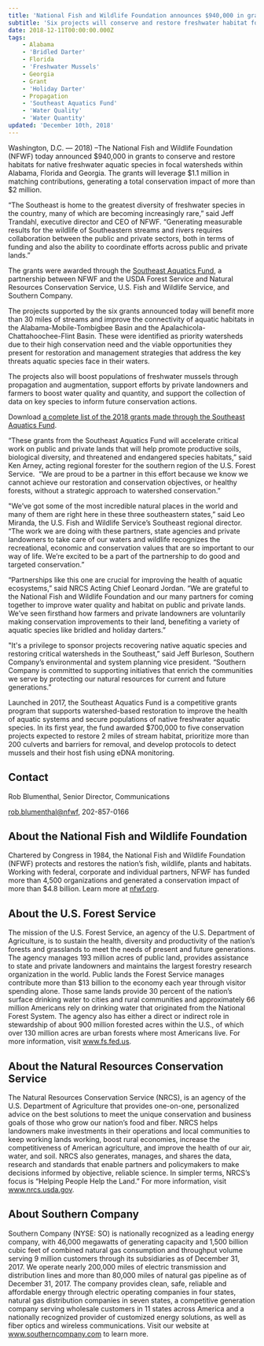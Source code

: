 ```yaml
---
title: 'National Fish and Wildlife Foundation announces $940,000 in grants from Southeast Aquatics Fund'
subtitle: 'Six projects will conserve and restore freshwater habitat for native aquatic species'
date: 2018-12-11T00:00:00.000Z
tags:
    - Alabama
    - 'Bridled Darter'
    - Florida
    - 'Freshwater Mussels'
    - Georgia
    - Grant
    - 'Holiday Darter'
    - Propagation
    - 'Southeast Aquatics Fund'
    - 'Water Quality'
    - 'Water Quantity'
updated: 'December 10th, 2018'
---
```


Washington, D.C. &mdash; 2018) –The National Fish and Wildlife Foundation (NFWF) today announced $940,000 in grants to conserve and restore habitats for native freshwater aquatic species in focal watersheds within Alabama, Florida and Georgia. The grants will leverage $1.1 million in matching contributions, generating a total conservation impact of more than $2 million.

“The Southeast is home to the greatest diversity of freshwater species in the country, many of which are becoming increasingly rare,” said Jeff Trandahl, executive director and CEO of NFWF. “Generating measurable results for the wildlife of Southeastern streams and rivers requires collaboration between the public and private sectors, both in terms of funding and also the ability to coordinate efforts across public and private lands.”

The grants were awarded through the [Southeast Aquatics Fund](https://www.nfwf.org/seaquatics/Pages/home.aspx), a partnership between NFWF and the USDA Forest Service and Natural Resources Conservation Service, U.S. Fish and Wildlife Service, and Southern Company.

The projects supported by the six grants announced today will benefit more than 30 miles of streams and improve the connectivity of aquatic habitats in the Alabama-Mobile-Tombigbee Basin and the Apalachicola-Chattahoochee-Flint Basin. These were identified as priority watersheds due to their high conservation need and the viable opportunities they present for restoration and management strategies that address the key threats aquatic species face in their waters.

The projects also will boost populations of freshwater mussels through propagation and augmentation, support efforts by private landowners and farmers to boost water quality and quantity, and support the collection of data on key species to inform future conservation actions.

Download [a complete list of the 2018 grants made through the Southeast Aquatics Fund](https://www.nfwf.org/seaquatics/Documents/2018grantslate.pdf).

“These grants from the Southeast Aquatics Fund will accelerate critical work on public and private lands that will help promote productive soils, biological diversity, and threatened and endangered species habitats,” said Ken Arney, acting regional forester for the southern region of the U.S. Forest Service.  “We are proud to be a partner in this effort because we know we cannot achieve our restoration and conservation objectives, or healthy forests, without a strategic approach to watershed conservation.”

&quot;We’ve got some of the most incredible natural places in the world and many of them are right here in these three southeastern states,” said Leo Miranda, the U.S. Fish and Wildlife Service’s Southeast regional director. “The work we are doing with these partners, state agencies and private landowners to take care of our waters and wildlife recognizes the recreational, economic and conservation values that are so important to our way of life. We’re excited to be a part of the partnership to do good and targeted conservation.”

“Partnerships like this one are crucial for improving the health of aquatic ecosystems,” said NRCS Acting Chief Leonard Jordan. “We are grateful to the National Fish and Wildlife Foundation and our many partners for coming together to improve water quality and habitat on public and private lands. We’ve seen firsthand how farmers and private landowners are voluntarily making conservation improvements to their land, benefiting a variety of aquatic species like bridled and holiday darters.”

&quot;It&#39;s a privilege to sponsor projects recovering native aquatic species and restoring critical watersheds in the Southeast,” said Jeff Burleson, Southern Company’s environmental and system planning vice president. “Southern Company is committed to supporting initiatives that enrich the communities we serve by protecting our natural resources for current and future generations.”

Launched in 2017, the Southeast Aquatics Fund is a competitive grants program that supports watershed-based restoration to improve the health of aquatic systems and secure populations of native freshwater aquatic species. In its first year, the fund awarded $700,000 to five conservation projects expected to restore 2 miles of stream habitat, prioritize more than 200 culverts and barriers for removal, and develop protocols to detect mussels and their host fish using eDNA monitoring.

## Contact

Rob Blumenthal, Senior Director, Communications

[rob.blumenthal@nfwf](mailto:rob.blumenthal@nfwf), 202-857-0166

## About the National Fish and Wildlife Foundation

Chartered by Congress in 1984, the National Fish and Wildlife Foundation (NFWF) protects and restores the nation’s fish, wildlife, plants and habitats. Working with federal, corporate and individual partners, NFWF has funded more than 4,500 organizations and generated a conservation impact of more than $4.8 billion. Learn more at [nfwf.org](https://www.nfwf.org).

## About the U.S. Forest Service

The mission of the U.S. Forest Service, an agency of the U.S. Department of Agriculture, is to sustain the health, diversity and productivity of the nation’s forests and grasslands to meet the needs of present and future generations. The agency manages 193 million acres of public land, provides assistance to state and private landowners and maintains the largest forestry research organization in the world. Public lands the Forest Service manages contribute more than $13 billion to the economy each year through visitor spending alone. Those same lands provide 30 percent of the nation’s surface drinking water to cities and rural communities and approximately 66 million Americans rely on drinking water that originated from the National Forest System. The agency also has either a direct or indirect role in stewardship of about 900 million forested acres within the U.S., of which over 130 million acres are urban forests where most Americans live. For more information, visit www.fs.fed.us.

## About the Natural Resources Conservation Service

The Natural Resources Conservation Service (NRCS), is an agency of the U.S. Department of Agriculture that provides one-on-one, personalized advice on the best solutions to meet the unique conservation and business goals of those who grow our nation’s food and fiber. NRCS helps landowners make investments in their operations and local communities to keep working lands working, boost rural economies, increase the competitiveness of American agriculture, and improve the health of our air, water, and soil. NRCS also generates, manages, and shares the data, research and standards that enable partners and policymakers to make decisions informed by objective, reliable science. In simpler terms, NRCS’s focus is “Helping People Help the Land.” For more information, visit www.nrcs.usda.gov.

## About Southern Company

Southern Company (NYSE: SO) is nationally recognized as a leading energy company, with 46,000 megawatts of generating capacity and 1,500 billion cubic feet of combined natural gas consumption and throughput volume serving 9 million customers through its subsidiaries as of December 31, 2017. We operate nearly 200,000 miles of electric transmission and distribution lines and more than 80,000 miles of natural gas pipeline as of December 31, 2017.
The company provides clean, safe, reliable and affordable energy through electric operating companies in four states, natural gas distribution companies in seven states, a competitive generation company serving wholesale customers in 11 states across America and a nationally recognized provider of customized energy solutions, as well as fiber optics and wireless communications. Visit our website at www.southerncompany.com to learn more.
